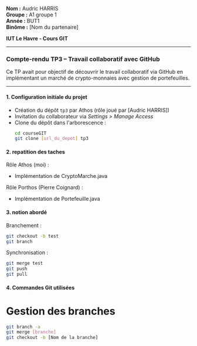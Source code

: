 **Nom :** Audric HARRIS  
**Groupe :** A1 groupe 1  
**Année :** BUT1  
**Binôme :** [Nom du partenaire]  

**IUT Le Havre - Cours GIT**  

---

### Compte-rendu TP3 – Travail collaboratif avec GitHub

Ce TP avait pour objectif de découvrir le travail collaboratif via GitHub en implémentant un marché de crypto-monnaies avec gestion de portefeuilles.

---

#### 1. Configuration initiale du projet

- Création du dépôt `tp3` par Athos (rôle joué par [Audric HARRIS])
- Invitation du collaborateur via *Settings > Manage Access*
- Clone du dépôt dans l'arborescence :
  ```bash
  cd courseGIT
  git clone [url_du_depot] tp3
  ```

#### 2. repatition des taches

Rôle Athos (moi) :
- Implémentation de CryptoMarche.java

Rôle Porthos (Pierre Coignard) :
- Implémentation de Portefeuille.java

#### 3. notion abordé
Branchement :

```bash
git checkout -b test
git branch
```
Synchronisation :

```bash
git merge test
git push
git pull
```

#### 4. Commandes Git utilisées

# Gestion des branches
```bash
git branch -a
git merge [branche]
git checkout -b [Nom de la branche]
```

